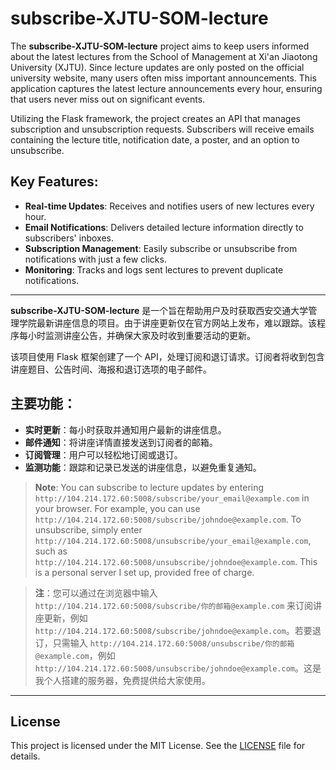 # subscribe-XJTU-SOM-lecture

The **subscribe-XJTU-SOM-lecture** project aims to keep users informed about the latest lectures from the School of Management at Xi'an Jiaotong University (XJTU). Since lecture updates are only posted on the official university website, many users often miss important announcements. This application captures the latest lecture announcements every hour, ensuring that users never miss out on significant events.

Utilizing the Flask framework, the project creates an API that manages subscription and unsubscription requests. Subscribers will receive emails containing the lecture title, notification date, a poster, and an option to unsubscribe.

## Key Features:
- **Real-time Updates**: Receives and notifies users of new lectures every hour.
- **Email Notifications**: Delivers detailed lecture information directly to subscribers' inboxes.
- **Subscription Management**: Easily subscribe or unsubscribe from notifications with just a few clicks.
- **Monitoring**: Tracks and logs sent lectures to prevent duplicate notifications.

---

**subscribe-XJTU-SOM-lecture** 是一个旨在帮助用户及时获取西安交通大学管理学院最新讲座信息的项目。由于讲座更新仅在官方网站上发布，难以跟踪。该程序每小时监测讲座公告，并确保大家及时收到重要活动的更新。

该项目使用 Flask 框架创建了一个 API，处理订阅和退订请求。订阅者将收到包含讲座题目、公告时间、海报和退订选项的电子邮件。

## 主要功能：
- **实时更新**：每小时获取并通知用户最新的讲座信息。
- **邮件通知**：将讲座详情直接发送到订阅者的邮箱。
- **订阅管理**：用户可以轻松地订阅或退订。
- **监测功能**：跟踪和记录已发送的讲座信息，以避免重复通知。

> **Note**: You can subscribe to lecture updates by entering `http://104.214.172.60:5008/subscribe/your_email@example.com` in your browser. For example, you can use `http://104.214.172.60:5008/subscribe/johndoe@example.com`. To unsubscribe, simply enter `http://104.214.172.60:5008/unsubscribe/your_email@example.com`, such as `http://104.214.172.60:5008/unsubscribe/johndoe@example.com`. This is a personal server I set up, provided free of charge.

> **注**：您可以通过在浏览器中输入 `http://104.214.172.60:5008/subscribe/你的邮箱@example.com` 来订阅讲座更新，例如 `http://104.214.172.60:5008/subscribe/johndoe@example.com`。若要退订，只需输入 `http://104.214.172.60:5008/unsubscribe/你的邮箱@example.com`，例如 `http://104.214.172.60:5008/unsubscribe/johndoe@example.com`。这是我个人搭建的服务器，免费提供给大家使用。

---

## License

This project is licensed under the MIT License. See the [LICENSE](LICENSE) file for details.
